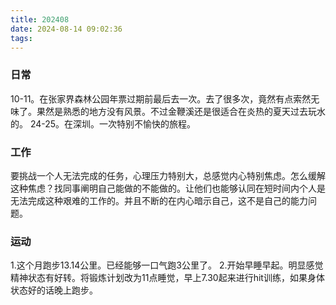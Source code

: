 ```yaml
---
title: 202408
date: 2024-08-14 09:02:36
tags:
---
```


### 日常
10-11。在张家界森林公园年票过期前最后去一次。去了很多次，竟然有点索然无味了。果然是熟悉的地方没有风景。不过金鞭溪还是很适合在炎热的夏天过去玩水的。
24-25。在深圳。一次特别不愉快的旅程。

### 工作
要挑战一个人无法完成的任务，心理压力特别大，总感觉内心特别焦虑。怎么缓解这种焦虑？找同事阐明自己能做的不能做的。让他们也能够认同在短时间内个人是无法完成这种艰难的工作的。并且不断的在内心暗示自己，这不是自己的能力问题。

### 运动
1.这个月跑步13.14公里。已经能够一口气跑3公里了。
2.开始早睡早起。明显感觉精神状态有好转。将锻炼计划改为11点睡觉，早上7.30起来进行hit训练，如果身体状态好的话晚上跑步。
